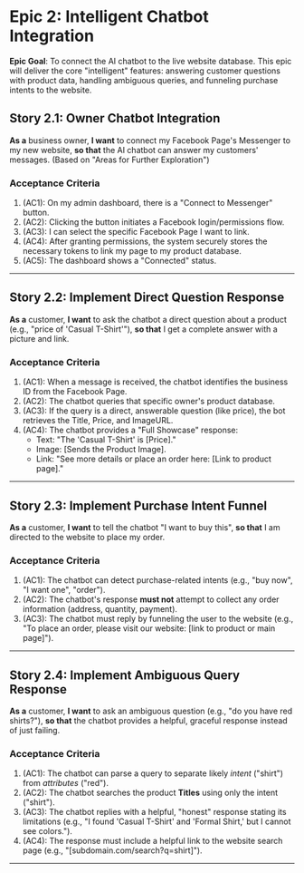 # Epic 2: Intelligent Chatbot Integration

**Epic Goal**: To connect the AI chatbot to the live website database. This epic will deliver the core "intelligent" features: answering customer questions with product data, handling ambiguous queries, and funneling purchase intents to the website.

## Story 2.1: Owner Chatbot Integration
**As a** business owner,
**I want** to connect my Facebook Page's Messenger to my new website,
**so that** the AI chatbot can answer my customers' messages. (Based on "Areas for Further Exploration")

### Acceptance Criteria
1.  (AC1): On my admin dashboard, there is a "Connect to Messenger" button.
2.  (AC2): Clicking the button initiates a Facebook login/permissions flow.
3.  (AC3): I can select the specific Facebook Page I want to link.
4.  (AC4): After granting permissions, the system securely stores the necessary tokens to link my page to my product database.
5.  (AC5): The dashboard shows a "Connected" status.

---
## Story 2.2: Implement Direct Question Response
**As a** customer,
**I want** to ask the chatbot a direct question about a product (e.g., "price of 'Casual T-Shirt'"),
**so that** I get a complete answer with a picture and link.

### Acceptance Criteria
1.  (AC1): When a message is received, the chatbot identifies the business ID from the Facebook Page.
2.  (AC2): The chatbot queries that specific owner's product database.
3.  (AC3): If the query is a direct, answerable question (like price), the bot retrieves the Title, Price, and ImageURL.
4.  (AC4): The chatbot provides a "Full Showcase" response:
    * Text: "The 'Casual T-Shirt' is [Price]."
    * Image: [Sends the Product Image].
    * Link: "See more details or place an order here: [Link to product page]."

---
## Story 2.3: Implement Purchase Intent Funnel
**As a** customer,
**I want** to tell the chatbot "I want to buy this",
**so that** I am directed to the website to place my order.

### Acceptance Criteria
1.  (AC1): The chatbot can detect purchase-related intents (e.g., "buy now", "I want one", "order").
2.  (AC2): The chatbot's response **must not** attempt to collect any order information (address, quantity, payment).
3.  (AC3): The chatbot must reply by funneling the user to the website (e.g., "To place an order, please visit our website: [link to product or main page]").

---
## Story 2.4: Implement Ambiguous Query Response
**As a** customer,
**I want** to ask an ambiguous question (e.g., "do you have red shirts?"),
**so that** the chatbot provides a helpful, graceful response instead of just failing.

### Acceptance Criteria
1.  (AC1): The chatbot can parse a query to separate likely *intent* ("shirt") from *attributes* ("red").
2.  (AC2): The chatbot searches the product **Titles** using only the intent ("shirt").
3.  (AC3): The chatbot replies with a helpful, "honest" response stating its limitations (e.g., "I found 'Casual T-Shirt' and 'Formal Shirt,' but I cannot see colors.").
4.  (AC4): The response must include a helpful link to the website search page (e.g., "[subdomain.com/search?q=shirt]").

---
